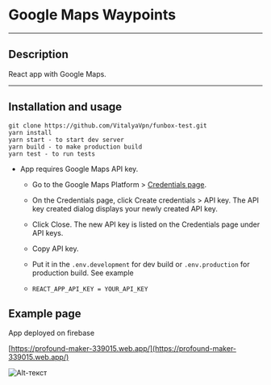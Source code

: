 # Google Maps Waypoints

---
Description 
-----------
React app with Google Maps.

---
Installation and usage
----------------------

```
git clone https://github.com/VitalyaVpn/funbox-test.git
yarn install
yarn start - to start dev server
yarn build - to make production build
yarn test - to run tests
```
+ App requires Google Maps API key.
  + Go to the Google Maps Platform > [Credentials page](https://console.cloud.google.com/project/_/google/maps-apis/credentials?hl=ru).
  
  + On the Credentials page, click Create credentials > API key.
The API key created dialog displays your newly created API key.

  + Click Close.
The new API key is listed on the Credentials page under API keys.
  + Copy API key.
  + Put it in the `.env.development` for dev build or `.env.production` for production build. See example
  + ```
    REACT_APP_API_KEY = YOUR_API_KEY
    ```



Example page
------------
App deployed on firebase

[https://profound-maker-339015.web.app/](https://profound-maker-339015.web.app/)

![Alt-текст](https://sun9-46.userapi.com/impg/AsHpMk0IVirz3vfUn-kLSgKZWPuu0BGa6dFDAA/uDJ0yG3u1bc.jpg?size=1919x978&quality=96&sign=bf5439fb2c09448586d7f2b0c1fa1941&type=album "App screen")
